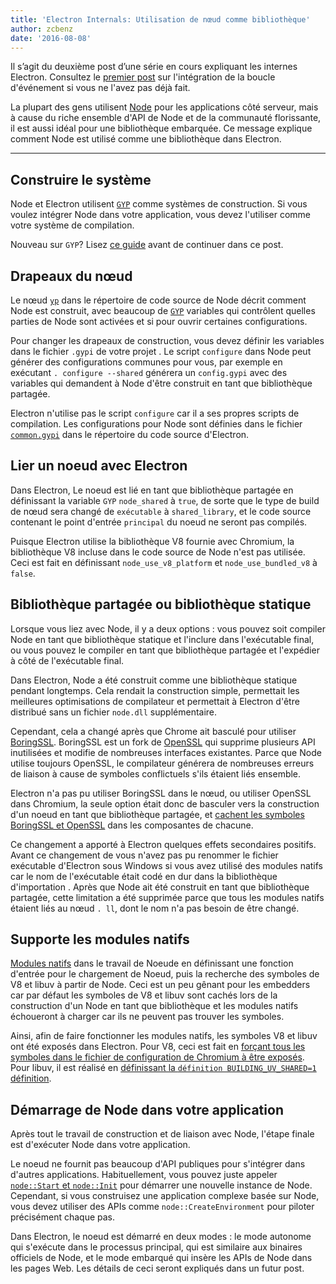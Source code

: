 ```yaml
---
title: 'Electron Internals: Utilisation de nœud comme bibliothèque'
author: zcbenz
date: '2016-08-08'
---
```


Il s’agit du deuxième post d’une série en cours expliquant les internes Electron. Consultez le [premier post](https://electronjs.org/blog/2016/07/28/electron-internals-node-integration) sur l'intégration de la boucle d'événement si vous ne l'avez pas déjà fait.

La plupart des gens utilisent [Node](https://nodejs.org) pour les applications côté serveur, mais à cause du riche ensemble d'API de Node et de la communauté florissante, il est aussi idéal pour une bibliothèque embarquée. Ce message explique comment Node est utilisé comme une bibliothèque dans Electron.

---

## Construire le système

Node et Electron utilisent [`GYP`](https://gyp.gsrc.io) comme systèmes de construction. Si vous voulez intégrer Node dans votre application, vous devez l'utiliser comme votre système de compilation.

Nouveau sur `GYP`? Lisez [ce guide](https://gyp.gsrc.io/docs/UserDocumentation.md) avant de continuer dans ce post.

## Drapeaux du nœud

Le nœud [`yp`](https://github.com/nodejs/node/blob/v6.3.1/node.gyp) dans le répertoire de code source de Node décrit comment Node est construit, avec beaucoup de [`GYP`](https://gyp.gsrc.io) variables qui contrôlent quelles parties de Node sont activées et si pour ouvrir certaines configurations.

Pour changer les drapeaux de construction, vous devez définir les variables dans le fichier `.gypi` de votre projet . Le script `configure` dans Node peut générer des configurations communes pour vous, par exemple en exécutant `. configure --shared` générera un `config.gypi` avec des variables qui demandent à Node d'être construit en tant que bibliothèque partagée.

Electron n'utilise pas le script `configure` car il a ses propres scripts de compilation. Les configurations pour Node sont définies dans le fichier [`common.gypi`](https://github.com/electron/electron/blob/master/common.gypi) dans le répertoire du code source d'Electron.

## Lier un noeud avec Electron

Dans Electron, Le noeud est lié en tant que bibliothèque partagée en définissant la variable `GYP` `node_shared` à `true`, de sorte que le type de build de nœud sera changé de `exécutable` à `shared_library`, et le code source contenant le point d'entrée `principal` du noeud ne seront pas compilés.

Puisque Electron utilise la bibliothèque V8 fournie avec Chromium, la bibliothèque V8 incluse dans le code source de Node n'est pas utilisée. Ceci est fait en définissant `node_use_v8_platform` et `node_use_bundled_v8` à `false`.

## Bibliothèque partagée ou bibliothèque statique

Lorsque vous liez avec Node, il y a deux options : vous pouvez soit compiler Node en tant que bibliothèque statique et l'inclure dans l'exécutable final, ou vous pouvez le compiler en tant que bibliothèque partagée et l'expédier à côté de l'exécutable final.

Dans Electron, Node a été construit comme une bibliothèque statique pendant longtemps. Cela rendait la construction simple, permettait les meilleures optimisations de compilateur et permettait à Electron d'être distribué sans un fichier `node.dll` supplémentaire.

Cependant, cela a changé après que Chrome ait basculé pour utiliser [BoringSSL](https://boringssl.googlesource.com/boringssl). BoringSSL est un fork de [OpenSSL](https://www.openssl.org) qui supprime plusieurs API inutilisées et modifie de nombreuses interfaces existantes. Parce que Node utilise toujours OpenSSL, le compilateur générera de nombreuses erreurs de liaison à cause de symboles conflictuels s'ils étaient liés ensemble.

Electron n'a pas pu utiliser BoringSSL dans le nœud, ou utiliser OpenSSL dans Chromium, la seule option était donc de basculer vers la construction d'un noeud en tant que bibliothèque partagée, et [cachent les symboles BoringSSL et OpenSSL](https://github.com/electron/electron/blob/v1.3.2/common.gypi#L209-L218) dans les composantes de chacune.

Ce changement a apporté à Electron quelques effets secondaires positifs. Avant ce changement de vous n'avez pas pu renommer le fichier exécutable d'Electron sous Windows si vous avez utilisé des modules natifs car le nom de l'exécutable était codé en dur dans la bibliothèque d'importation . Après que Node ait été construit en tant que bibliothèque partagée, cette limitation a été supprimée parce que tous les modules natifs étaient liés au nœud `. ll`, dont le nom n'a pas besoin de être changé.

## Supporte les modules natifs

[Modules natifs](https://nodejs.org/api/addons.html) dans le travail de Noeude en définissant une fonction d'entrée pour le chargement de Noeud, puis la recherche des symboles de V8 et libuv à partir de Node. Ceci est un peu gênant pour les embedders car par défaut les symboles de V8 et libuv sont cachés lors de la construction d'un Node en tant que bibliothèque et les modules natifs échoueront à charger car ils ne peuvent pas trouver les symboles.

Ainsi, afin de faire fonctionner les modules natifs, les symboles V8 et libuv ont été exposés dans Electron. Pour V8, ceci est fait en [forçant tous les symboles dans le fichier de configuration de Chromium à être exposés](https://github.com/electron/libchromiumcontent/blob/v51.0.2704.61/chromiumcontent/chromiumcontent.gypi#L104-L122). Pour libuv, il est réalisé en [définissant la `définition BUILDING_UV_SHARED=1` définition](https://github.com/electron/electron/blob/v1.3.2/common.gypi#L219-L228).

## Démarrage de Node dans votre application

Après tout le travail de construction et de liaison avec Node, l'étape finale est d'exécuter Node dans votre application.

Le noeud ne fournit pas beaucoup d'API publiques pour s'intégrer dans d'autres applications. Habituellement, vous pouvez juste appeler [`node::Start` et `node::Init`](https://github.com/nodejs/node/blob/v6.3.1/src/node.h#L187-L191) pour démarrer une nouvelle instance de Node. Cependant, si vous construisez une application complexe basée sur Node, vous devez utiliser des APIs comme `node::CreateEnvironment` pour piloter précisément chaque pas.

Dans Electron, le noeud est démarré en deux modes : le mode autonome qui s'exécute dans le processus principal, qui est similaire aux binaires officiels de Node, et le mode embarqué qui insère les APIs de Node dans les pages Web. Les détails de ceci seront expliqués dans un futur post.

